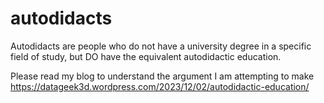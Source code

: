 # autodidacts

Autodidacts are people who do not have a university degree in a specific field of study, but DO have the equivalent autodidactic education. 

Please read my blog to understand the argument I am attempting to make
https://datageek3d.wordpress.com/2023/12/02/autodidactic-education/ 
